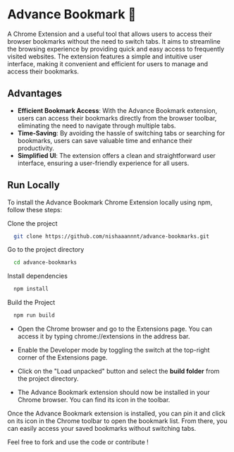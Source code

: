 # Advance Bookmark 🔖


A Chrome Extension and a useful tool that allows users to access their browser bookmarks without the need to switch tabs. It aims to streamline the browsing experience by providing quick and easy access to frequently visited websites. The extension features a simple and intuitive user interface, making it convenient and efficient for users to manage and access their bookmarks.

## Advantages
- **Efficient Bookmark Access**: With the Advance Bookmark extension, users can access their bookmarks directly from the browser toolbar, eliminating the need to navigate through multiple tabs.
- **Time-Saving**: By avoiding the hassle of switching tabs or searching for bookmarks, users can save valuable time and enhance their productivity.
- **Simplified UI**: The extension offers a clean and straightforward user interface, ensuring a user-friendly experience for all users.


## Run Locally

To install the Advance Bookmark Chrome Extension locally using npm, follow these steps:

Clone the project

```bash
  git clone https://github.com/nishaaannnt/advance-bookmarks.git
```

Go to the project directory

```bash
  cd advance-bookmarks
```

Install dependencies

```bash
  npm install
```

Build the Project

```bash
  npm run build
```

- Open the Chrome browser and go to the Extensions page. You can access it by typing chrome://extensions in the address bar.

- Enable the Developer mode by toggling the switch at the top-right corner of the Extensions page.

- Click on the "Load unpacked" button and select the **build folder** from the project directory.

- The Advance Bookmark extension should now be installed in your Chrome browser. You can find its icon in the toolbar.

Once the Advance Bookmark extension is installed, you can pin it and click on its icon in the Chrome toolbar to open the bookmark list. From there, you can easily access your saved bookmarks without switching tabs.

Feel free to fork and use the code or contribute !